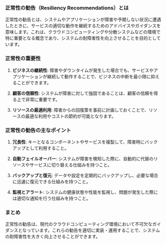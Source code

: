 ### 正常性の勧告（Resiliency Recommendations）とは

正常性の勧告とは、システムやアプリケーションが障害や予期しない状況に遭遇したときに、サービスの適切な動作を継続するためのアドバイスやガイダンスを意味します。これは、クラウドコンピューティングや分散システムなどの環境で特に重要となる概念であり、システムの耐障害性を向上させることを目的としています。

### 正常性の重要性

1. **ビジネスの継続性**: 障害やダウンタイムが発生した場合でも、サービスやアプリケーションが継続して動作することで、ビジネスの中断を最小限に抑えることができます。
  
2. **顧客の信頼性**: システムが障害に対して強固であることは、顧客の信頼を得る上で非常に重要です。
  
3. **リソースの最適利用**: 障害からの回復策を事前に計画しておくことで、リソースの最適な利用やコストの節約が可能となります。

### 正常性の勧告の主なポイント

1. **冗長性**: キーとなるコンポーネントやサービスを複製して、障害時にバックアップとして利用すること。
   
2. **自動フェイルオーバー**: システムが障害を検知した際に、自動的に代替のリソースやサービスに切り替える仕組みを持つこと。
   
3. **バックアップと復元**: データや設定を定期的にバックアップし、必要な場合に迅速に復元できる仕組みを持つこと。
   
4. **監視とアラート**: システムの健康状態や性能を監視し、問題が発生した際には適切な通知を行う仕組みを持つこと。

### まとめ

正常性の勧告は、現代のクラウドコンピューティング環境において不可欠なガイダンスとなっています。これらの勧告を適切に実装・運用することで、システムの耐障害性を大きく向上させることができます。